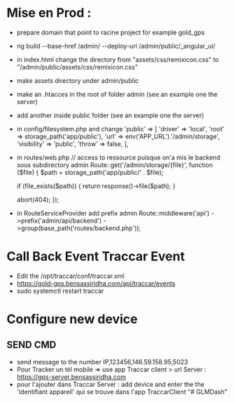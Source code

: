 # Mise en Prod : 
- prepare domain that point to racine project for example gold_gps
- ng build --base-href /admin/ --deploy-url /admin/public/_angular_ui/
- in index.html change the directory from "assets/css/remixicon.css" to "/admin/public/assets/css/remixicon.css"
- make assets directory under admin/public
- make an .htacces in the root of folder admin (see an example one the server)
- add another inside public folder (see an example one the server)
- in config/filesystem.php and change
  'public' => [
  'driver' => 'local',
  'root' => storage_path('app/public'),
  'url' => env('APP_URL').'/admin/storage',
  'visibility' => 'public',
  'throw' => false,
  ],
- in routes/web.php
// access to ressource puisque on'a mis le backend sous subdirectory admin
  Route::get('/admin/storage/{file}', function ($file) {
  $path = storage_path('app/public/' . $file);

  if (file_exists($path)) {
  return response()->file($path);
  }

  abort(404);
  });
- in RouteServiceProvider add prefix admin
  Route::middleware('api')
  ->prefix('admin/api/backend')
  ->group(base_path('routes/backend.php'));
# Call Back Event Traccar Event
- Edit the /opt/traccar/conf/traccar.xml
-  <entry key='event.forward.url'>https://gold-gps.bensassiridha.com/api/traccar/events</entry>
- sudo systemctl restart traccar

# Configure new device 
## SEND CMD
- send message to the number 
IP,123456,146.59.158.95,5023
- Pour Tracker un tél mobile => use app Traccar client > url Server : https://gps-server.bensassiridha.com  
- pour l'ajouter dans Traccar Server : add device and enter the the 'identifiant appareil' qui se trouve dans l'app TraccarClient
"# GLMDash" 
